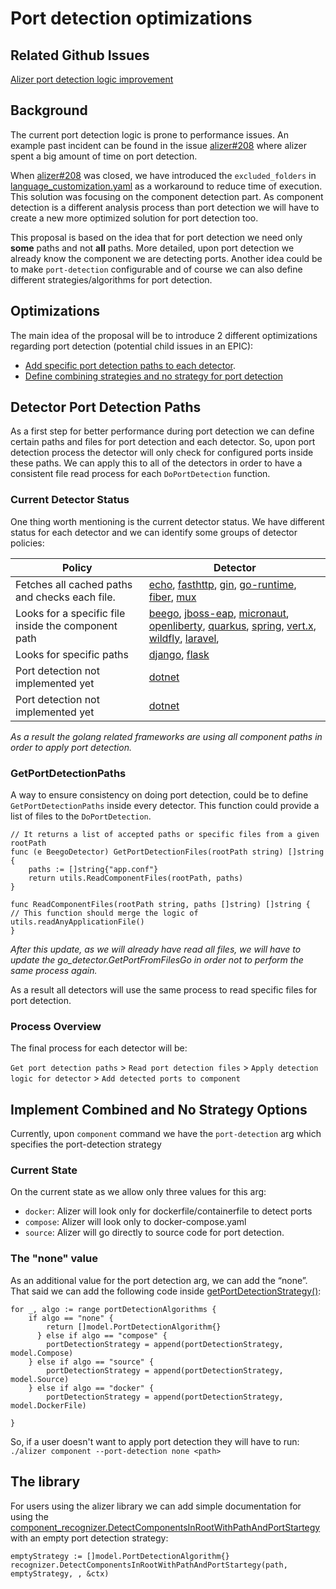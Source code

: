# Port detection optimizations

## Related Github Issues
[Alizer port detection logic improvement](https://github.com/redhat-developer/alizer/issues/250)

## Background
The current port detection logic is prone to performance issues. An example past incident can be found in the issue [alizer#208](https://github.com/redhat-developer/alizer/issues/208) where alizer spent a big amount of time on port detection.

When [alizer#208](https://github.com/redhat-developer/alizer/issues/208) was closed, we have introduced the `excluded_folders` in [language_customization.yaml](https://github.com/redhat-developer/alizer/blob/main/go/pkg/utils/langfiles/resources/languages-customization.yml) as a workaround to reduce time of execution. This solution was focusing on the component detection part. As component detection is a different analysis process than port detection we will have to create a new more optimized solution for port detection too.

This proposal is based on the idea that for port detection we need only **some** paths and not **all** paths. More detailed, upon port detection we already know the component we are detecting ports. Another idea could be to make `port-detection` configurable and of course we can also define different strategies/algorithms for port detection.

## Optimizations
The main idea of the proposal will be to introduce 2 different optimizations regarding port detection (potential child issues in an EPIC):

* [Add specific port detection paths to each detector](#detector-port-detection-paths).
* [Define combining strategies and no strategy for port detection]()

## Detector Port Detection Paths
As a first step for better performance during port detection we can define certain paths and files for port detection and each detector. So, upon port detection process the detector will only check for configured ports inside these paths. We can apply this to all of the detectors in order to have a consistent file read process for each `DoPortDetection` function.

### Current Detector Status
One thing worth mentioning is the current detector status. We have different status for each detector and we can identify some groups of detector policies:

| Policy                                              | Detector                                                                                                                                                                                                                                                                                                                                                                                                                                                                                                                                                                                                                                                                                                                                                                                                                                                                                                                                                                                                                                                                                                                                                                            |
|-----------------------------------------------------|-------------------------------------------------------------------------------------------------------------------------------------------------------------------------------------------------------------------------------------------------------------------------------------------------------------------------------------------------------------------------------------------------------------------------------------------------------------------------------------------------------------------------------------------------------------------------------------------------------------------------------------------------------------------------------------------------------------------------------------------------------------------------------------------------------------------------------------------------------------------------------------------------------------------------------------------------------------------------------------------------------------------------------------------------------------------------------------------------------------------------------------------------------------------------------------|
| Fetches all cached paths and checks each file.      | [echo](https://github.com/redhat-developer/alizer/blob/main/go/pkg/apis/enricher/framework/go/echo_detector.go#L36), [fasthttp](https://github.com/redhat-developer/alizer/blob/main/go/pkg/apis/enricher/framework/go/fasthttp_detector.go#L36), [gin](https://github.com/redhat-developer/alizer/blob/main/go/pkg/apis/enricher/framework/go/gin_detector.go#L36), [go-runtime](https://github.com/redhat-developer/alizer/blob/main/go/pkg/apis/enricher/framework/go/go_detector.go#L36), [fiber](https://github.com/redhat-developer/alizer/blob/main/go/pkg/apis/enricher/framework/go/gofiber_detector.go#L36), [mux](https://github.com/redhat-developer/alizer/blob/main/go/pkg/apis/enricher/framework/go/mux_detector.go#L36)                                                                                                                                                                                                                                                                                                                                                                                                                                            |
| Looks for a specific file inside the component path | [beego](https://github.com/redhat-developer/alizer/blob/main/go/pkg/apis/enricher/framework/go/gin_detector.go#LL36C30-L36C30), [jboss-eap](https://github.com/redhat-developer/alizer/blob/main/go/pkg/apis/enricher/framework/java/jboss_eap_detector.go#L33), [micronaut](https://github.com/redhat-developer/alizer/blob/main/go/pkg/apis/enricher/framework/java/micronaut_detector.go#L49), [openliberty](https://github.com/redhat-developer/alizer/blob/main/go/pkg/apis/enricher/framework/java/openliberty_detector.go#L43), [quarkus](https://github.com/redhat-developer/alizer/blob/main/go/pkg/apis/enricher/framework/java/quarkus_detector.go#L55), [spring](https://github.com/redhat-developer/alizer/blob/main/go/pkg/apis/enricher/framework/java/spring_detector.go#L49), [vert.x](https://github.com/redhat-developer/alizer/blob/main/go/pkg/apis/enricher/framework/java/vertx_detector.go#L44), [wildfly](https://github.com/redhat-developer/alizer/blob/main/go/pkg/apis/enricher/framework/java/wildfly_detector.go#L33),  [laravel](https://github.com/redhat-developer/alizer/blob/main/go/pkg/apis/enricher/framework/php/laravel_detector.go#L32),  |
| Looks for specific paths                            | [django](https://github.com/redhat-developer/alizer/blob/main/go/pkg/apis/enricher/framework/python/django_detector.go#L30), [flask](https://github.com/redhat-developer/alizer/blob/main/go/pkg/apis/enricher/framework/python/flask_detector.go)                                                                                                                                                                                                                                                                                                                                                                                                                                                                                                                                                                                                                                                                                                                                                                                                                                                                                                                                  |
| Port detection not implemented yet                  | [dotnet](https://github.com/redhat-developer/alizer/blob/main/go/pkg/apis/enricher/framework/dotnet/dotnet_detector.go#L54)                                                                                                                                                                                                                                                                                                                                                                                                                                                                                                                                                                                                                                                                                                                                                                                                                                                                                                                                                                                                                                                         |                                                                                                                                                                                                                                                                                                                                                                                                                                                                                                                                                                                                                                                                                                                                                                                                                                                                                                                     |
| Port detection not implemented yet                  | [dotnet](https://github.com/redhat-developer/alizer/blob/main/go/pkg/apis/enricher/framework/dotnet/dotnet_detector.go#L54)    

*As a result the golang related frameworks are using all component paths in order to apply port detection.*

### GetPortDetectionPaths
A way to ensure consistency on doing port detection, could be to define `GetPortDetectionPaths` inside every detector. This function could provide a list of files to the `DoPortDetection`.

```golang
// It returns a list of accepted paths or specific files from a given rootPath
func (e BeegoDetector) GetPortDetectionFiles(rootPath string) []string {
	paths := []string{"app.conf"}
	return utils.ReadComponentFiles(rootPath, paths)
}

func ReadComponentFiles(rootPath string, paths []string) []string {
// This function should merge the logic of utils.readAnyApplicationFile()
}
```

*After this update, as we will already have read all files, we will have to update the go_detector.GetPortFromFilesGo in order not to perform the same process again.*

As a result all detectors will use the same process to read specific files for port detection.

### Process Overview
The final process for each detector will be:

`Get port detection paths` > `Read port detection files` > `Apply detection logic for detector` > `Add detected ports to component`

## Implement Combined and No Strategy Options
Currently, upon `component` command we have the `port-detection` arg which specifies the port-detection strategy


### Current State
On the current state as we allow only three values for this arg:

* `docker`: Alizer will look only for dockerfile/containerfile to detect ports
* `compose`: Alizer will look only to docker-compose.yaml
* `source`: Alizer will go directly to source code for port detection.

### The "none" value
As an additional value for the port detection arg, we can add the “none”. That said we can add the following code inside [getPortDetectionStrategy()](https://github.com/redhat-developer/alizer/blob/main/go/pkg/cli/component/component.go#L43):

```golang
for _, algo := range portDetectionAlgorithms {
	if algo == "none" {
		return []model.PortDetectionAlgorithm{}
      } else if algo == "compose" {
		portDetectionStrategy = append(portDetectionStrategy, model.Compose)
	} else if algo == "source" {
		portDetectionStrategy = append(portDetectionStrategy, model.Source)
	} else if algo == "docker" {
		portDetectionStrategy = append(portDetectionStrategy, model.DockerFile)

}
```

So, if a user doesn't want to apply port detection they will have to run:
```./alizer component --port-detection none <path>```

## The library
For users using the alizer library we can add simple documentation for using the [component_recognizer.DetectComponentsInRootWithPathAndPortStartegy](https://github.com/redhat-developer/alizer/blob/main/go/pkg/apis/recognizer/component_recognizer.go#L41) with an empty port detection strategy:

```golang
emptyStrategy := []model.PortDetectionAlgorithm{}
recognizer.DetectComponentsInRootWithPathAndPortStartegy(path, emptyStrategy, , &ctx)
```
